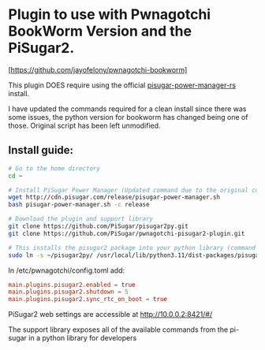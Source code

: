# Plugin to use with Pwnagotchi BookWorm Version and the PiSugar2.
[https://github.com/jayofelony/pwnagotchi-bookworm]

This plugin DOES require using the official [pisugar-power-manager-rs](https://github.com/PiSugar/pisugar-power-manager-rs) install. 

I have updated the commands required for a clean install since there was some issues, the python version for bookworm has changed being one of those. Original script has been left unmodified. 

## Install guide:

```bash
# Go to the home directory
cd ~

# Install PiSugar Power Manager (Updated command due to the original curl command having issues when selecting an item)
wget http://cdn.pisugar.com/release/pisugar-power-manager.sh
bash pisugar-power-manager.sh -c release

# Download the plugin and support library
git clone https://github.com/PiSugar/pisugar2py.git
git clone https://github.com/PiSugar/pwnagotchi-pisugar2-plugin.git

# This installs the pisugar2 package into your python library (command updated for jayfelony image using python3.11)
sudo ln -s ~/pisugar2py/ /usr/local/lib/python3.11/dist-packages/pisugar2

```


In /etc/pwnagotchi/config.toml add:
```toml
main.plugins.pisugar2.enabled = true
main.plugins.pisugar2.shutdown = 5
main.plugins.pisugar2.sync_rtc_on_boot = true
```



PiSugar2 web settings are accessible at http://10.0.0.2:8421/#/

The support library exposes all of the available commands from the pi-sugar in a python library for developers
